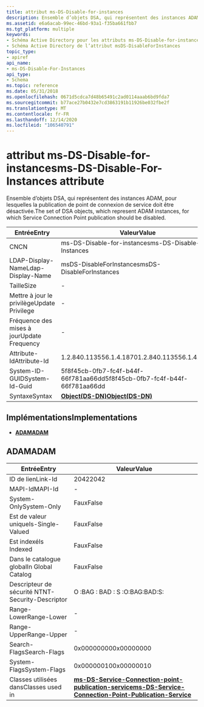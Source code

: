 ```yaml
---
title: attribut ms-DS-Disable-for-instances
description: Ensemble d’objets DSA, qui représentent des instances ADAM, pour lesquelles la publication de point de connexion de service doit être désactivée.
ms.assetid: e6a6acab-99ec-46bd-93a1-f35ba661fbb7
ms.tgt_platform: multiple
keywords:
- Schéma Active Directory pour les attributs ms-DS-Disable-for-instances
- Schéma Active Directory de l’attribut msDS-DisableForInstances
topic_type:
- apiref
api_name:
- ms-DS-Disable-For-Instances
api_type:
- Schema
ms.topic: reference
ms.date: 05/31/2018
ms.openlocfilehash: 0671d5cdca7d48b65491c2ad0114aaab6bd9fda7
ms.sourcegitcommit: b77ace27b0432e7cd3863191b11926be032fbe2f
ms.translationtype: MT
ms.contentlocale: fr-FR
ms.lasthandoff: 12/14/2020
ms.locfileid: "106540791"
---
```

# <a name="ms-ds-disable-for-instances-attribute"></a><span data-ttu-id="415ae-105">attribut ms-DS-Disable-for-instances</span><span class="sxs-lookup"><span data-stu-id="415ae-105">ms-DS-Disable-For-Instances attribute</span></span>

<span data-ttu-id="415ae-106">Ensemble d’objets DSA, qui représentent des instances ADAM, pour lesquelles la publication de point de connexion de service doit être désactivée.</span><span class="sxs-lookup"><span data-stu-id="415ae-106">The set of DSA objects, which represent ADAM instances, for which Service Connection Point publication should be disabled.</span></span>



| <span data-ttu-id="415ae-107">Entrée</span><span class="sxs-lookup"><span data-stu-id="415ae-107">Entry</span></span> | <span data-ttu-id="415ae-108">Valeur</span><span class="sxs-lookup"><span data-stu-id="415ae-108">Value</span></span> |
|-------------------|-----------------------------------------|
| <span data-ttu-id="415ae-109">CN</span><span class="sxs-lookup"><span data-stu-id="415ae-109">CN</span></span>                | <span data-ttu-id="415ae-110">ms-DS-Disable-for-instances</span><span class="sxs-lookup"><span data-stu-id="415ae-110">ms-DS-Disable-For-Instances</span></span>             |
| <span data-ttu-id="415ae-111">LDAP-Display-Name</span><span class="sxs-lookup"><span data-stu-id="415ae-111">Ldap-Display-Name</span></span> | <span data-ttu-id="415ae-112">msDS-DisableForInstances</span><span class="sxs-lookup"><span data-stu-id="415ae-112">msDS-DisableForInstances</span></span>                |
| <span data-ttu-id="415ae-113">Taille</span><span class="sxs-lookup"><span data-stu-id="415ae-113">Size</span></span>              | \-                                      |
| <span data-ttu-id="415ae-114">Mettre à jour le privilège</span><span class="sxs-lookup"><span data-stu-id="415ae-114">Update Privilege</span></span>  | \-                                      |
| <span data-ttu-id="415ae-115">Fréquence des mises à jour</span><span class="sxs-lookup"><span data-stu-id="415ae-115">Update Frequency</span></span>  | \-                                      |
| <span data-ttu-id="415ae-116">Attribute-Id</span><span class="sxs-lookup"><span data-stu-id="415ae-116">Attribute-Id</span></span>      | <span data-ttu-id="415ae-117">1.2.840.113556.1.4.1870</span><span class="sxs-lookup"><span data-stu-id="415ae-117">1.2.840.113556.1.4.1870</span></span>                 |
| <span data-ttu-id="415ae-118">System-ID-GUID</span><span class="sxs-lookup"><span data-stu-id="415ae-118">System-Id-Guid</span></span>    | <span data-ttu-id="415ae-119">5f8f45cb-0fb7-fc4f-b44f-66f781aa66dd</span><span class="sxs-lookup"><span data-stu-id="415ae-119">5f8f45cb-0fb7-fc4f-b44f-66f781aa66dd</span></span>    |
| <span data-ttu-id="415ae-120">Syntaxe</span><span class="sxs-lookup"><span data-stu-id="415ae-120">Syntax</span></span>            | [<span data-ttu-id="415ae-121">**Object(DS-DN)**</span><span class="sxs-lookup"><span data-stu-id="415ae-121">**Object(DS-DN)**</span></span>](s-object-ds-dn.md) |



## <a name="implementations"></a><span data-ttu-id="415ae-122">Implémentations</span><span class="sxs-lookup"><span data-stu-id="415ae-122">Implementations</span></span>

-   [<span data-ttu-id="415ae-123">**ADAM**</span><span class="sxs-lookup"><span data-stu-id="415ae-123">**ADAM**</span></span>](#adam)

## <a name="adam"></a><span data-ttu-id="415ae-124">ADAM</span><span class="sxs-lookup"><span data-stu-id="415ae-124">ADAM</span></span>



| <span data-ttu-id="415ae-125">Entrée</span><span class="sxs-lookup"><span data-stu-id="415ae-125">Entry</span></span> | <span data-ttu-id="415ae-126">Valeur</span><span class="sxs-lookup"><span data-stu-id="415ae-126">Value</span></span> |
|------------------------|--------------------------------------------------------------------------------------------------------------------------|
| <span data-ttu-id="415ae-127">ID de lien</span><span class="sxs-lookup"><span data-stu-id="415ae-127">Link-Id</span></span>                | <span data-ttu-id="415ae-128">2042</span><span class="sxs-lookup"><span data-stu-id="415ae-128">2042</span></span>                                                                                                                     |
| <span data-ttu-id="415ae-129">MAPI-Id</span><span class="sxs-lookup"><span data-stu-id="415ae-129">MAPI-Id</span></span>                | \-                                                                                                                       |
| <span data-ttu-id="415ae-130">System-Only</span><span class="sxs-lookup"><span data-stu-id="415ae-130">System-Only</span></span>            | <span data-ttu-id="415ae-131">Faux</span><span class="sxs-lookup"><span data-stu-id="415ae-131">False</span></span>                                                                                                                    |
| <span data-ttu-id="415ae-132">Est de valeur unique</span><span class="sxs-lookup"><span data-stu-id="415ae-132">Is-Single-Valued</span></span>       | <span data-ttu-id="415ae-133">Faux</span><span class="sxs-lookup"><span data-stu-id="415ae-133">False</span></span>                                                                                                                    |
| <span data-ttu-id="415ae-134">Est indexé</span><span class="sxs-lookup"><span data-stu-id="415ae-134">Is Indexed</span></span>             | <span data-ttu-id="415ae-135">Faux</span><span class="sxs-lookup"><span data-stu-id="415ae-135">False</span></span>                                                                                                                    |
| <span data-ttu-id="415ae-136">Dans le catalogue global</span><span class="sxs-lookup"><span data-stu-id="415ae-136">In Global Catalog</span></span>      | <span data-ttu-id="415ae-137">Faux</span><span class="sxs-lookup"><span data-stu-id="415ae-137">False</span></span>                                                                                                                    |
| <span data-ttu-id="415ae-138">Descripteur de sécurité NT</span><span class="sxs-lookup"><span data-stu-id="415ae-138">NT-Security-Descriptor</span></span> | <span data-ttu-id="415ae-139">O :BAG : BAD : S :</span><span class="sxs-lookup"><span data-stu-id="415ae-139">O:BAG:BAD:S:</span></span>                                                                                                             |
| <span data-ttu-id="415ae-140">Range-Lower</span><span class="sxs-lookup"><span data-stu-id="415ae-140">Range-Lower</span></span>            | \-                                                                                                                       |
| <span data-ttu-id="415ae-141">Range-Upper</span><span class="sxs-lookup"><span data-stu-id="415ae-141">Range-Upper</span></span>            | \-                                                                                                                       |
| <span data-ttu-id="415ae-142">Search-Flags</span><span class="sxs-lookup"><span data-stu-id="415ae-142">Search-Flags</span></span>           | <span data-ttu-id="415ae-143">0x00000000</span><span class="sxs-lookup"><span data-stu-id="415ae-143">0x00000000</span></span>                                                                                                               |
| <span data-ttu-id="415ae-144">System-Flags</span><span class="sxs-lookup"><span data-stu-id="415ae-144">System-Flags</span></span>           | <span data-ttu-id="415ae-145">0x00000010</span><span class="sxs-lookup"><span data-stu-id="415ae-145">0x00000010</span></span>                                                                                                               |
| <span data-ttu-id="415ae-146">Classes utilisées dans</span><span class="sxs-lookup"><span data-stu-id="415ae-146">Classes used in</span></span>        | [<span data-ttu-id="415ae-147">**ms-DS-Service-Connection-point-publication-service**</span><span class="sxs-lookup"><span data-stu-id="415ae-147">**ms-DS-Service-Connection-Point-Publication-Service**</span></span>](c-msds-serviceconnectionpointpublicationservice.md)<br/> |



 

 





